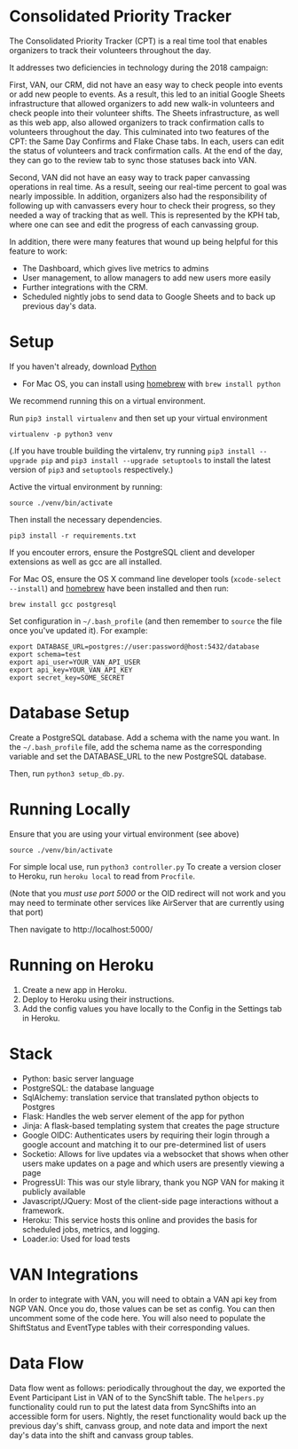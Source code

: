 # Consolidated Priority Tracker

The Consolidated Priority Tracker (CPT) is a real time tool that enables organizers to track their volunteers throughout the day. 

It addresses two deficiencies in technology during the 2018 campaign: 

First, VAN, our CRM, did not have an easy way to check people into events or add new people to events. As a result, this led to an initial Google Sheets infrastructure that allowed organizers to add new walk-in volunteers and check people into their volunteer shifts. The Sheets infrastructure, as well as this web app, also allowed organizers to track confirmation calls to volunteers throughout the day. This culminated into two features of the CPT: the Same Day Confirms and Flake Chase tabs. In each, users can edit the status of volunteers and track confirmation calls. At the end of the day, they can go to the review tab to sync those statuses back into VAN.

Second, VAN did not have an easy way to track paper canvassing operations in real time. As a result, seeing our real-time percent to goal was nearly impossible. In addition, organizers also had the responsibility of following up with canvassers every hour to check their progress, so they needed a way of tracking that as well. This is represented by the KPH tab, where one can see and edit the progress of each canvassing group.

In addition, there were many features that wound up being helpful for this feature to work:
- The Dashboard, which gives live metrics to admins
- User management, to allow managers to add new users more easily
- Further integrations with the CRM.
- Scheduled nightly jobs to send data to Google Sheets and to back up previous day's data.


Setup
====
If you haven't already, download [Python](https://www.python.org/downloads/)
  - For Mac OS, you can install using [homebrew](http://brew.sh/) with `brew install python`

We recommend running this on a virtual environment.

Run `pip3 install virtualenv` and then set up your virtual environment

    virtualenv -p python3 venv

(.If you have trouble building the virtalenv, try running `pip3 install --upgrade pip`
and `pip3 install --upgrade setuptools` to install the latest version of `pip3` and
`setuptools` respectively.)

Active the virtual environment by running:

    source ./venv/bin/activate

Then install the necessary dependencies.

    pip3 install -r requirements.txt
    
If you encouter errors, ensure the PostgreSQL client and developer extensions as
well as gcc are all installed.

For Mac OS, ensure the OS X command line developer tools (`xcode-select --install`) and [homebrew](http://brew.sh/) have been installed and then run:

    brew install gcc postgresql
    
Set configuration in `~/.bash_profile` (and then remember to `source` the file once you've updated it). For example:

    export DATABASE_URL=postgres://user:password@host:5432/database
    export schema=test
    export api_user=YOUR_VAN_API_USER
    export api_key=YOUR_VAN_API_KEY
    export secret_key=SOME_SECRET


Database Setup
====

Create a PostgreSQL database. Add a schema with the name you want.
In the `~/.bash_profile` file, add the schema name as the corresponding variable and set the DATABASE_URL to the new PostgreSQL database.

Then, run `python3 setup_db.py`.


Running Locally
====
Ensure that you are using your virtual environment (see above)

    source ./venv/bin/activate
    
For simple local use, run `python3 controller.py`
To create a version closer to Heroku, run `heroku local` to read from `Procfile`.

(Note that you *must use port 5000* or the OID redirect will not work and you may need to terminate other services like AirServer that are currently using that port)
    
Then navigate to http://localhost:5000/


Running on Heroku
====

1. Create a new app in Heroku. 
2. Deploy to Heroku using their instructions.
3. Add the config values you have locally to the Config in the Settings tab in Heroku.


Stack
====

- Python: basic server language
- PostgreSQL: the database language
- SqlAlchemy: translation service that translated python objects to Postgres
- Flask: Handles the web server element of the app for python
- Jinja: A flask-based templating system that creates the page structure
- Google OIDC: Authenticates users by requiring their login through a google account and matching it to our pre-determined list of users
- Socketio: Allows for live updates via a websocket that shows when other users make updates on a page and which users are presently viewing a page
- ProgressUI: This was our style library, thank you NGP VAN for making it publicly available
- Javascript/JQuery: Most of the client-side page interactions without a framework.
- Heroku: This service hosts this online and provides the basis for scheduled jobs, metrics, and logging.
- Loader.io: Used for load tests


VAN Integrations
====
In order to integrate with VAN, you will need to obtain a VAN api key from NGP VAN. Once you do, those values can be set as config. You can then uncomment some of the code here. You will also need to populate the ShiftStatus and EventType tables with their corresponding values.


Data Flow
====

Data flow went as follows: periodically throughout the day, we exported the Event Participant List in VAN of to the SyncShift table. The `helpers.py` functionality could run to put the latest data from SyncShifts into an accessible form for users. Nightly, the reset functionality would back up the previous day's shift, canvass group, and note data and import the next day's data into the shift and canvass group tables.